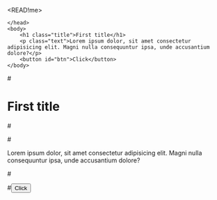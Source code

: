 <!DOCTYPE html>
<READ!me></READ>
<html>
    <head>
        <meta charset="UTF-8">
        <meta http-equiv="X-UA-Compatible" content="IE=edge">
        <meta name="viewport" content="width=device-width, initial-scale">
        <title>Document</title>
        <link rel="stylesheet" href="./style.css">
        
    </head>
    <body>
        <h1 class="title">First title</h1>
        <p class="text">Lorem ipsum dolor, sit amet consectetur adipisicing elit. Magni nulla consequuntur ipsa, unde accusantium dolore?</p>
        <button id="btn">Click</button>
    </body>
</html>





#<h1 class="title">First title</h1>#

#<p class="text">Lorem ipsum dolor, sit amet consectetur adipisicing elit. Magni nulla consequuntur ipsa, unde accusantium dolore?</p>#

#<button id="btn">Click</button>
